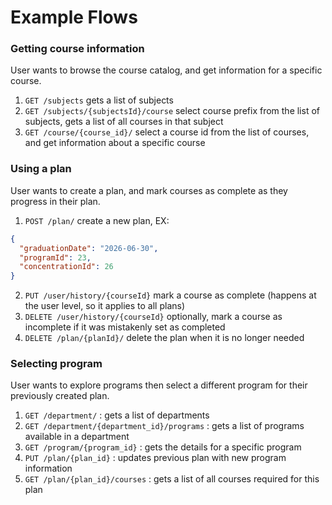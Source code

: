 # Example Flows

### Getting course information

User wants to browse the course catalog, and get information for a specific course.

1. `GET /subjects` gets a list of subjects
2. `GET /subjects/{subjectsId}/course` select course prefix from the list of subjects, gets a list of all courses in that subject
3. `GET /course/{course_id}/` select a course id from the list of courses, and get information about a specific course

### Using a plan

User wants to create a plan, and mark courses as complete as they progress in their plan.

1. `POST /plan/` create a new plan, EX:

```json
{
  "graduationDate": "2026-06-30",
  "programId": 23,
  "concentrationId": 26
}
```

2. `PUT /user/history/{courseId}` mark a course as complete (happens at the user level, so it applies to all plans)
3. `DELETE /user/history/{courseId}` optionally, mark a course as incomplete if it was mistakenly set as completed
4. `DELETE /plan/{planId}/` delete the plan when it is no longer needed

### Selecting program

User wants to explore programs then select a different program for their previously created plan.

1. `GET /department/` : gets a list of departments
1. `GET /department/{department_id}/programs` : gets a list of programs available in a department
1. `GET /program/{program_id}` : gets the details for a specific program
1. `PUT /plan/{plan_id}` : updates previous plan with new program information
1. `GET /plan/{plan_id}/courses` : gets a list of all courses required for this plan
